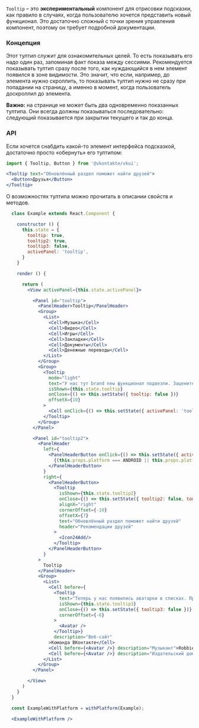 `Tooltip` – это **экспериментальный** компонент для отрисовки подсказки, как правило в случаях, когда пользователю
хочется представить новый функционал. Это достаточно сложный с точки зрения управления компонент, поэтому он
требует подробной документации.

### Концепция
Этот тултип служит для ознакомительных целей. То есть показывать его надо один раз, запоминая факт показа между
сессиями. Рекомендуется показывать тултип сразу после того, как нуждающийся в нем элемент появился в зоне видимости.
Это значит, что если, например, до элемента нужно скроллить, то показывать тултип нужно не сразу при попадании
на страницу, а именно в момент, когда пользователь доскроллил до элемента.

**Важно:** на странице не может быть два одновременно показанных тултипа. Они всегда должны показываться
последовательно: следующий показывается при закрытии текущего и так до конца.


### API

Если хочется снабдить какой-то элемент интерфейса подсказкой, достаточно просто «обернуть» его тултипом:
``` jsx static
import { Tooltip, Button } from '@vkontakte/vkui';

<Tooltip text="Обновлённый раздел поможет найти друзей">
  <Button>Друзья</Button>
</Tooltip>
```
О возможностях тултипа можно прочитать в описании свойств и методов.

```jsx
  class Example extends React.Component {

    constructor () {
      this.state = {
        tooltip: true,
        tooltip2: true,
        tooltip3: false,
        activePanel: 'tooltip',
      }
    }

    render () {

      return (
        <View activePanel={this.state.activePanel}>

          <Panel id="tooltip">
            <PanelHeader>Tooltip</PanelHeader>
            <Group>
              <List>
                <Cell>Музыка</Cell>
                <Cell>Видео</Cell>
                <Cell>Игры</Cell>
                <Cell>Закладки</Cell>
                <Cell>Документы</Cell>
                <Cell>Денежные переводы</Cell>
              </List>
            </Group>
            <Group>
              <Tooltip
                mode="light"
                text="У нас тут brand new функционал подвезли. Зацените!"
                isShown={this.state.tooltip}
                onClose={() => this.setState({ tooltip: false })}
                offsetX={10}
              >
                <Cell onClick={() => this.setState({ activePanel: 'tooltip2' })}>VK Pay</Cell>
              </Tooltip>
            </Group>
          </Panel>

          <Panel id="tooltip2">
            <PanelHeader
              left={
                <PanelHeaderButton onClick={() => this.setState({ activePanel: 'tooltip' })}>
                  {(this.props.platform === ANDROID || this.props.platform === OS.VKCOM) ? <Icon24Back/> : <Icon28ChevronBack/>}
                </PanelHeaderButton>
              }
              right={
                <PanelHeaderButton>
                  <Tooltip
                    isShown={this.state.tooltip2}
                    onClose={() => this.setState({ tooltip2: false, tooltip3: true })}
                    alignX="right"
                    cornerOffset={-10}
                    offsetX={7}
                    text="Обновлённый раздел поможет найти друзей"
                    header="Рекомендации друзей"
                  >
                    <Icon24Add/>
                  </Tooltip>
                </PanelHeaderButton>
              }
            >
              Tooltip
            </PanelHeader>
            <Group>
              <List>
                <Cell before={
                  <Tooltip
                    text="Теперь у нас появились аватарки в списках. Правда круто?"
                    isShown={this.state.tooltip3}
                    onClose={() => this.setState({ tooltip3: false })}
                    cornerOffset={-6}
                  >
                    <Avatar />
                  </Tooltip>}
                  description="Веб-сайт"
                >Команда ВКонтакте</Cell>
                <Cell before={<Avatar />} description="Музыкант">Robbie Williams</Cell>
                <Cell before={<Avatar />} description="Издательский дом">ПостНаука</Cell>
              </List>
            </Group>
          </Panel>

        </View>
      )
    }
  }

  const ExampleWithPlatform = withPlatform(Example);

  <ExampleWithPlatform /> 
```
